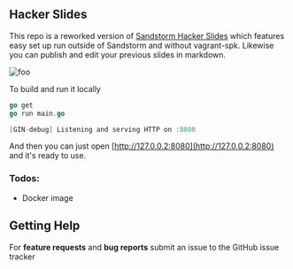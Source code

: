 ## Hacker Slides

This repo is a reworked version of [Sandstorm Hacker Slides](https://github.com/jacksingleton/hacker-slides) which features easy set up run outside of Sandstorm and without vagrant-spk. Likewise you can publish and edit your previous slides in markdown.

![foo](https://sc-cdn.scaleengine.net/i/520e2f4a8ca107b0263936507120027e.png)

To build and run it locally
```go
go get
go run main.go

[GIN-debug] Listening and serving HTTP on :8080
```

And then you can just open [http://127.0.0.2:8080](http://127.0.0.2:8080) and it's ready to use.

### Todos:
- Docker image


Getting Help
------------

For **feature requests** and **bug reports**  submit an issue
to the GitHub issue tracker
